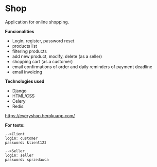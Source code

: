 # Shop
Application for online shopping.

**Funcionalities**
- Login, register, password reset
- products list
- filtering products 
- add new product, modify, delete (as a seller)
- shopping cart (as a customer)
- email confirmations of order and daily reminders of payment deadline
- email invoicing

**Technologies used**
- Django
- HTML/CSS
- Celery
- Redis

https://everyshop.herokuapp.com/

**For tests:**

	-->Client
	login: customer
	password: klient123

	-->Seller
	login: seller
	password: sprzedawca
